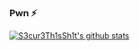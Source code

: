### Pwn ⚡

[![S3cur3Th1sSh1t's github stats](https://github-readme-stats.vercel.app/api?username=S3cur3Th1sSh1t)](https://github.com/anuraghazra/github-readme-stats)

<!--
**S3cur3Th1sSh1t/S3cur3Th1sSh1t** is a ✨ _special_ ✨ repository because its `README.md` (this file) appears on your GitHub profile.

Here are some ideas to get you started:

- 🔭 I’m currently working on ...
- 🌱 I’m currently learning ...
- 👯 I’m looking to collaborate on ...
- 🤔 I’m looking for help with ...
- 💬 Ask me about ...
- 📫 How to reach me: ...
- 😄 Pronouns: ...
- ⚡ Fun fact: ...
-->

